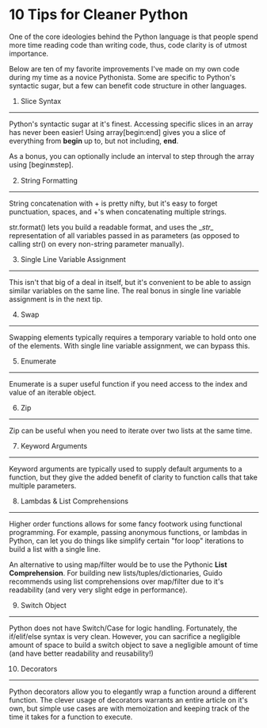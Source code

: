 10 Tips for Cleaner Python
===
One of the core ideologies behind the Python language is that people spend more time reading code than writing code, thus, code clarity is of utmost importance.

Below are ten of my favorite improvements I've made on my own code during my time as a novice Pythonista. Some are specific to Python's syntactic sugar, but a few can benefit code structure in other languages.

1) Slice Syntax
----
Python's syntactic sugar at it's finest. Accessing specific slices in an array has never been easier! Using array[begin:end] gives you a slice of everything from **begin** up to, but not including, **end**.

As a bonus, you can optionally include an interval to step through the array using [begin:end:step].
<script src="https://gist.github.com/chr1sbest/1cf748f8724647a1baf4.js"></script>

2) String Formatting
----
String concatenation with + is pretty nifty, but it's easy to forget punctuation, spaces, and +'s when concatenating multiple strings. 

str.format() lets you build a readable format, and uses the \__str\__ representation of all variables passed in as parameters (as opposed to calling str() on every non-string parameter manually).
<script src="https://gist.github.com/chr1sbest/757ed01921fda88f7373.js"></script>

3) Single Line Variable Assignment
----
This isn't that big of a deal in itself, but it's convenient to be able to assign similar variables on the same line. The real bonus in single line variable assignment is in the next tip.
<script src="https://gist.github.com/chr1sbest/75e6caa0e99163037b76.js"></script>

4) Swap
----
Swapping elements typically requires a temporary variable to hold onto one of the elements. With single line variable assignment, we can bypass this.
<script src="https://gist.github.com/chr1sbest/c343d15d394ffad69e8e.js"></script>

5) Enumerate
----
Enumerate is a super useful function if you need access to the index and value of an iterable object.
<script src="https://gist.github.com/chr1sbest/f77122664489e3af1764.js"></script>

6) Zip
----
Zip can be useful when you need to iterate over two lists at the same time.
<script src="https://gist.github.com/chr1sbest/a96392e2eda21d958a13.js"></script>

7) Keyword Arguments
----
Keyword arguments are typically used to supply default arguments to a function, but they give the added benefit of clarity to function calls that take multiple parameters.
<script src="https://gist.github.com/chr1sbest/1a988c30f5198bc951e2.js"></script>

8) Lambdas & List Comprehensions
----
Higher order functions allows for some fancy footwork using functional programming. For example, passing anonymous functions, or lambdas in Python, can let you do things like simplify certain "for loop" iterations to build a list with a single line.

An alternative to using map/filter would be to use the Pythonic **List Comprehension**. For building new lists/tuples/dictionaries, Guido recommends using list comprehensions over map/filter due to it's readability (and very very slight edge in performance).
<script src="https://gist.github.com/chr1sbest/52b1b28f96b9075a770a.js"></script>

9) Switch Object
----
Python does not have Switch/Case for logic handling. Fortunately, the if/elif/else syntax is very clean. However, you can sacrifice a negligible amount of space to build a switch object to save a negligible amount of time (and have better readability and reusability!)
<script src="https://gist.github.com/chr1sbest/cf8eddd9ce78c58eccc7.js"></script>

10) Decorators
----
Python decorators allow you to elegantly wrap a function around a different function. The clever usage of decorators warrants an entire article on it's own, but simple use cases are with memoization and keeping track of the time it takes for a function to execute.
<script src="https://gist.github.com/chr1sbest/7936197828e432dcbfcd.js"></script>

